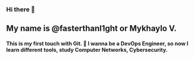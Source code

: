 ### Hi there 👋

<!--
**fasterthanl1ght/fasterthanl1ght** is a ✨ _special_ ✨ repository because its `README.md` (this file) appears on your GitHub profile.

Here are some ideas to get you started:

- 🔭 I’m currently working on ...
- 🌱 I’m currently learning ...
- 👯 I’m looking to collaborate on ...
- 🤔 I’m looking for help with ...
- 💬 Ask me about ...
- 📫 How to reach me: ...
- 😄 Pronouns: ...
- ⚡ Fun fact: ...
-->
## My name is @fasterthanl1ght or Mykhaylo V.
#### This is my first touch with Git. 🔭 I wanna be a DevOps Engineer, so now I learn different tools, study Computer Networks, Cybersecurity.
